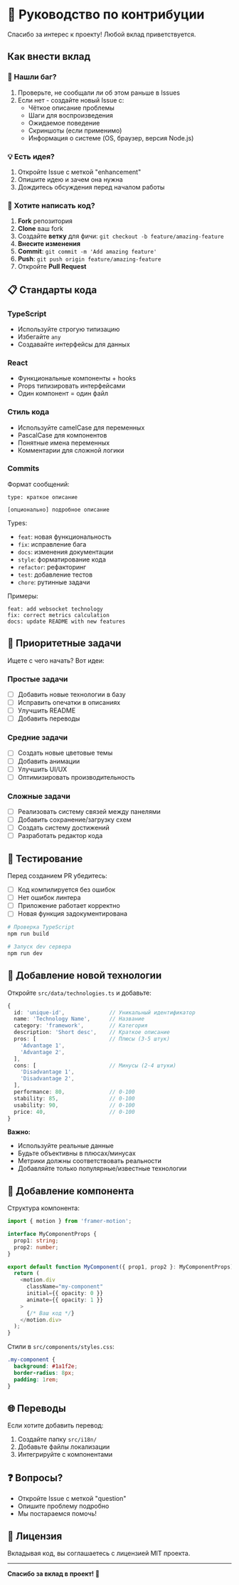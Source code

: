# 🤝 Руководство по контрибуции

Спасибо за интерес к проекту! Любой вклад приветствуется.

## Как внести вклад

### 🐛 Нашли баг?

1. Проверьте, не сообщали ли об этом раньше в Issues
2. Если нет - создайте новый Issue с:
   - Чёткое описание проблемы
   - Шаги для воспроизведения
   - Ожидаемое поведение
   - Скриншоты (если применимо)
   - Информация о системе (OS, браузер, версия Node.js)

### 💡 Есть идея?

1. Откройте Issue с меткой "enhancement"
2. Опишите идею и зачем она нужна
3. Дождитесь обсуждения перед началом работы

### 🔨 Хотите написать код?

1. **Fork** репозитория
2. **Clone** ваш fork
3. Создайте **ветку** для фичи: `git checkout -b feature/amazing-feature`
4. **Внесите изменения**
5. **Commit**: `git commit -m 'Add amazing feature'`
6. **Push**: `git push origin feature/amazing-feature`
7. Откройте **Pull Request**

## 📋 Стандарты кода

### TypeScript
- Используйте строгую типизацию
- Избегайте `any`
- Создавайте интерфейсы для данных

### React
- Функциональные компоненты + hooks
- Props типизировать интерфейсами
- Один компонент = один файл

### Стиль кода
- Используйте camelCase для переменных
- PascalCase для компонентов
- Понятные имена переменных
- Комментарии для сложной логики

### Commits
Формат сообщений:
```
type: краткое описание

[опционально] подробное описание
```

Types:
- `feat`: новая функциональность
- `fix`: исправление бага
- `docs`: изменения документации
- `style`: форматирование кода
- `refactor`: рефакторинг
- `test`: добавление тестов
- `chore`: рутинные задачи

Примеры:
```
feat: add websocket technology
fix: correct metrics calculation
docs: update README with new features
```

## 🎯 Приоритетные задачи

Ищете с чего начать? Вот идеи:

### Простые задачи
- [ ] Добавить новые технологии в базу
- [ ] Исправить опечатки в описаниях
- [ ] Улучшить README
- [ ] Добавить переводы

### Средние задачи
- [ ] Создать новые цветовые темы
- [ ] Добавить анимации
- [ ] Улучшить UI/UX
- [ ] Оптимизировать производительность

### Сложные задачи
- [ ] Реализовать систему связей между панелями
- [ ] Добавить сохранение/загрузку схем
- [ ] Создать систему достижений
- [ ] Разработать редактор кода

## 🧪 Тестирование

Перед созданием PR убедитесь:
- [ ] Код компилируется без ошибок
- [ ] Нет ошибок линтера
- [ ] Приложение работает корректно
- [ ] Новая функция задокументирована

```bash
# Проверка TypeScript
npm run build

# Запуск dev сервера
npm run dev
```

## 📝 Добавление новой технологии

Откройте `src/data/technologies.ts` и добавьте:

```typescript
{
  id: 'unique-id',              // Уникальный идентификатор
  name: 'Technology Name',      // Название
  category: 'framework',        // Категория
  description: 'Short desc',    // Краткое описание
  pros: [                       // Плюсы (3-5 штук)
    'Advantage 1',
    'Advantage 2',
  ],
  cons: [                       // Минусы (2-4 штуки)
    'Disadvantage 1',
    'Disadvantage 2',
  ],
  performance: 80,              // 0-100
  stability: 85,                // 0-100
  usability: 90,                // 0-100
  price: 40,                    // 0-100
}
```

**Важно:**
- Используйте реальные данные
- Будьте объективны в плюсах/минусах
- Метрики должны соответствовать реальности
- Добавляйте только популярные/известные технологии

## 🎨 Добавление компонента

Структура компонента:

```typescript
import { motion } from 'framer-motion';

interface MyComponentProps {
  prop1: string;
  prop2: number;
}

export default function MyComponent({ prop1, prop2 }: MyComponentProps) {
  return (
    <motion.div
      className="my-component"
      initial={{ opacity: 0 }}
      animate={{ opacity: 1 }}
    >
      {/* Ваш код */}
    </motion.div>
  );
}
```

Стили в `src/components/styles.css`:

```css
.my-component {
  background: #1a1f2e;
  border-radius: 8px;
  padding: 1rem;
}
```

## 🌐 Переводы

Если хотите добавить перевод:
1. Создайте папку `src/i18n/`
2. Добавьте файлы локализации
3. Интегрируйте с компонентами

## ❓ Вопросы?

- Откройте Issue с меткой "question"
- Опишите проблему подробно
- Мы постараемся помочь!

## 📜 Лицензия

Вкладывая код, вы соглашаетесь с лицензией MIT проекта.

---

**Спасибо за вклад в проект! 🎉**

